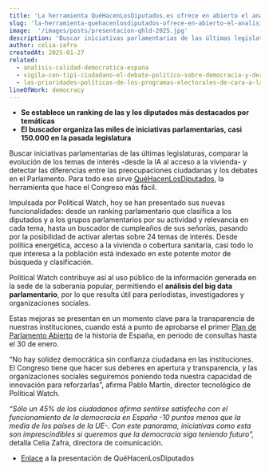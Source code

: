 ```yaml
---
title: 'La herramienta QuéHacenLosDiputados.es ofrece en abierto el análisis de las iniciativas del Congreso en 24 temas sociales'
slug: 'la-herramienta-quehacenlosdiputados-ofrece-en-abierto-el-analisis-de-las-iniciativas-del-congreso-en-24-temas-sociales'
image:  '/images/posts/presentacion-qhld-2025.jpg'
description: 'Buscar iniciativas parlamentarias de las últimas legislaturas, comparar la evolución de los temas de interés -desde la IA al acceso a la vivienda- y detectar las diferencias entre las preocupaciones ciudadanas y los debates en el Parlamento. Para todo eso sirve quehacenlosdiputados.es, la herramienta que hace el Congreso más fácil.'
author: celia-zafra
createdAt: 2025-01-27
related:
  - analisis-calidad-democratica-espana
  - vigila-con-tipi-ciudadano-el-debate-político-sobre-democracia-y-derechos-en-la-era-digital
  - las-prioridades-políticas-de-los-programas-electorales-de-cara-a-las-elecciones-generales
lineOfWork: democracy
---
```


* **Se establece un ranking de las y los diputados más destacados por temáticas**  
* **El buscador organiza las miles de iniciativas parlamentarias, casi 150.000 en la pasada legislatura**

Buscar iniciativas parlamentarias de las últimas legislaturas, comparar la evolución de los temas de interés \-desde la IA al acceso a la vivienda- y detectar las diferencias entre las preocupaciones ciudadanas y los debates en el Parlamento. Para todo eso sirve [QuéHacenLosDiputados](https://quehacenlosdiputados.es/), la herramienta que hace el Congreso más fácil.

Impulsada por Political Watch, hoy se han presentado sus nuevas funcionalidades: desde un ranking parlamentario que clasifica a los diputados y a los grupos parlamentarios por su actividad y relevancia en cada tema, hasta un buscador de cumpleaños de sus señorías, pasando por la posibilidad de activar alertas sobre 24 temas de interés. Desde política energética, acceso a la vivienda o cobertura sanitaria, casi todo lo que interesa a la población está indexado en este potente motor de búsqueda y clasificación.

Political Watch contribuye así al uso público de la información generada en la sede de la soberanía popular, permitiendo el **análisis del big data parlamentario**, por lo que resulta útil para periodistas, investigadores y organizaciones sociales.

Estas mejoras se presentan en un momento clave para la transparencia de nuestras instituciones, cuando está a punto de aprobarse el primer [Plan de Parlamento Abierto](https://www.congreso.es/es/cem/parlamento-abierto) de la historia de España, en periodo de consultas hasta el 30 de enero.

“No hay solidez democrática sin confianza ciudadana en las instituciones. El Congreso tiene que hacer sus deberes en apertura y transparencia, y las organizaciones sociales seguiremos poniendo toda nuestra capacidad de innovación para reforzarlas”, afirma Pablo Martín, director tecnológico de Political Watch.

*“Sólo un 45% de los ciudadanos afirma sentirse satisfecho con el funcionamiento de la democracia en España \-10 puntos menos que la media de los países de la UE-. Con este panorama, iniciativas como esta son imprescindibles si queremos que la democracia siga teniendo futuro”,* detalla Celia Zafra, directora de comunicación.

* [Enlace](https://drive.google.com/file/d/1GwyN0_mCBgZ7qufzzKrGumFhwF3IBlBa/view?usp=sharing) a la presentación de QuéHacenLosDiputados
